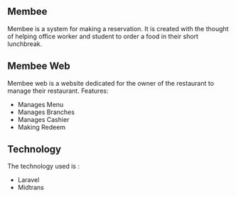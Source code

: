 ## Membee
Membee is a system for making a reservation. It is created with the thought of helping office worker and student to order a food in their short lunchbreak.

## Membee Web
Membee web is a website dedicated for the owner of the restaurant to manage their restaurant. 
Features:
 - Manages Menu
 - Manages Branches
 - Manages Cashier
 - Making Redeem

## Technology
The technology used is :
 - Laravel
 - Midtrans

